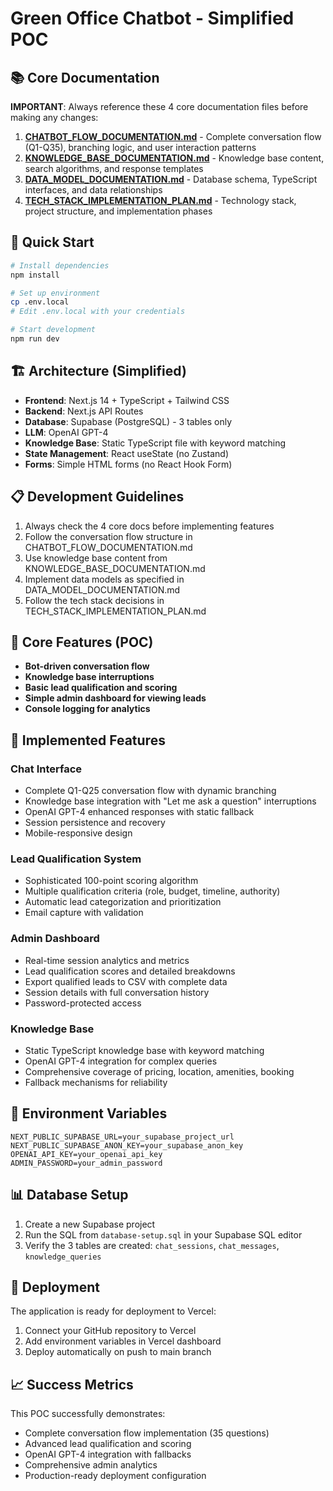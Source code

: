 # Green Office Chatbot - Simplified POC

## 📚 Core Documentation
**IMPORTANT**: Always reference these 4 core documentation files before making any changes:

1. **[CHATBOT_FLOW_DOCUMENTATION.md](docs/CHATBOT_FLOW_DOCUMENTATION.md)** - Complete conversation flow (Q1-Q35), branching logic, and user interaction patterns
2. **[KNOWLEDGE_BASE_DOCUMENTATION.md](docs/KNOWLEDGE_BASE_DOCUMENTATION.md)** - Knowledge base content, search algorithms, and response templates
3. **[DATA_MODEL_DOCUMENTATION.md](docs/DATA_MODEL_DOCUMENTATION.md)** - Database schema, TypeScript interfaces, and data relationships
4. **[TECH_STACK_IMPLEMENTATION_PLAN.md](docs/TECH_STACK_IMPLEMENTATION_PLAN.md)** - Technology stack, project structure, and implementation phases

## 🚀 Quick Start
```bash
# Install dependencies
npm install

# Set up environment
cp .env.local
# Edit .env.local with your credentials

# Start development
npm run dev
```

## 🏗️ Architecture (Simplified)
- **Frontend**: Next.js 14 + TypeScript + Tailwind CSS
- **Backend**: Next.js API Routes
- **Database**: Supabase (PostgreSQL) - 3 tables only
- **LLM**: OpenAI GPT-4
- **Knowledge Base**: Static TypeScript file with keyword matching
- **State Management**: React useState (no Zustand)
- **Forms**: Simple HTML forms (no React Hook Form)

## 📋 Development Guidelines
1. Always check the 4 core docs before implementing features
2. Follow the conversation flow structure in CHATBOT_FLOW_DOCUMENTATION.md
3. Use knowledge base content from KNOWLEDGE_BASE_DOCUMENTATION.md
4. Implement data models as specified in DATA_MODEL_DOCUMENTATION.md
5. Follow the tech stack decisions in TECH_STACK_IMPLEMENTATION_PLAN.md

## 🎯 Core Features (POC)
- **Bot-driven conversation flow**
- **Knowledge base interruptions**
- **Basic lead qualification and scoring**
- **Simple admin dashboard for viewing leads**
- **Console logging for analytics**

## 🎯 Implemented Features

### Chat Interface
- Complete Q1-Q25 conversation flow with dynamic branching
- Knowledge base integration with "Let me ask a question" interruptions
- OpenAI GPT-4 enhanced responses with static fallback
- Session persistence and recovery
- Mobile-responsive design

### Lead Qualification System
- Sophisticated 100-point scoring algorithm
- Multiple qualification criteria (role, budget, timeline, authority)
- Automatic lead categorization and prioritization
- Email capture with validation

### Admin Dashboard
- Real-time session analytics and metrics
- Lead qualification scores and detailed breakdowns
- Export qualified leads to CSV with complete data
- Session details with full conversation history
- Password-protected access

### Knowledge Base
- Static TypeScript knowledge base with keyword matching
- OpenAI GPT-4 integration for complex queries
- Comprehensive coverage of pricing, location, amenities, booking
- Fallback mechanisms for reliability

## 🔧 Environment Variables
```
NEXT_PUBLIC_SUPABASE_URL=your_supabase_project_url
NEXT_PUBLIC_SUPABASE_ANON_KEY=your_supabase_anon_key
OPENAI_API_KEY=your_openai_api_key
ADMIN_PASSWORD=your_admin_password
```

## 📊 Database Setup
1. Create a new Supabase project
2. Run the SQL from `database-setup.sql` in your Supabase SQL editor
3. Verify the 3 tables are created: `chat_sessions`, `chat_messages`, `knowledge_queries`

## 🚀 Deployment
The application is ready for deployment to Vercel:
1. Connect your GitHub repository to Vercel
2. Add environment variables in Vercel dashboard
3. Deploy automatically on push to main branch

## 📈 Success Metrics
This POC successfully demonstrates:
- Complete conversation flow implementation (35 questions)
- Advanced lead qualification and scoring
- OpenAI GPT-4 integration with fallbacks
- Comprehensive admin analytics
- Production-ready deployment configuration